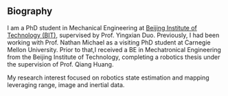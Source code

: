 ## Biography
I am a PhD student in Mechanical Engineering at [Beijing Institute of Technology (BIT)](<https://en.wikipedia.org/wiki/Beijing_Institute_of_Technology>), supervised by Prof. Yingxian Duo. Previously, I had been working with Prof. Nathan Michael as a visiting PhD student at Carnegie Mellon University. Prior to that,I received a BE in Mechatronical Engineering from the Beijing Institute of Technology, completing a robotics thesis under the supervision of Prof. Qiang Huang. 

My research interest focused on robotics state estimation and mapping leveraging range, image and inertial data. 

